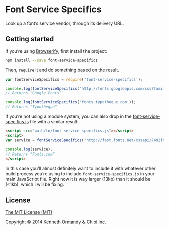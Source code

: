 <!-- [![Font CDNs logo](http://placehold.it/1456x569)](https://github.com/kennethormandy/font-service-specifics)

***
-->

# Font Service Specifics

Look up a font’s service vendor, through its delivery URL.

## Getting started

If you’re using [Browserify](browserify.org), first install the project:

```sh
npm install --save font-service-specifics
```

Then, `require` it and do something based on the result.

```js
var fontServiceSpecifics = require('font-service-specifics');

console.log(fontServiceSpecifics('http://fonts.googleapis.com/css?family=Slabo+27px'));
// Returns “Google Fonts”

console.log(fontServiceSpecifics('fonts.typotheque.com'));
// Returns “Typotheque”
```

If you’re not using a module system, you can also drop in the [font-service-specifics.js](dist/font-service-specifics.js) file with a similar result:

```html
<script src="path/to/font-service-specifics.js"></script>
<script>
var service = fontServiceSpecifics('http://fast.fonts.net/cssapi/7492f661-79f4-4ab2-90f2-6a9eaf984a75.css');

console.log(service);
// Returns “Fonts.com”
</script>
```

In this case you’ll almost definitely want to include it with whatever other build process you’re using to include `font-service-specifics.js` in your main JavaScript file. Right now it is way larger (13kb) than it should be (<1kb), which I will be fixing.

## License

[The MIT License (MIT)](LICENSE.md)

Copyright © 2014 [Kenneth Ormandy](http://kennethormandy.com) & [Chloi Inc.](http://chloi.io)
